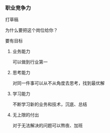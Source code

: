 ### 职业竞争力

打草稿

为什么要把这个岗位给你？

要有目标

1. 业务能力

    可以做到行业第一

2. 思考能力

    对同一件事可以从不从角度去思考，找到最优解

3. 学习能力

    不断学习新的业务和技术，沉底、总结

4. 无上限的付出

    对于无法解决的问题可以熬夜、加班
